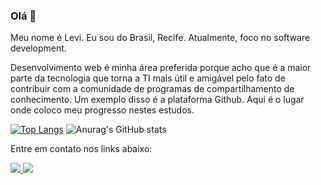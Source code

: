 ### Olá 👋

<p align = "left">
Meu nome é Levi. Eu sou do Brasil, Recife. Atualmente, foco no software development.
</p>

<p align = "left">
Desenvolvimento web é minha área preferida porque acho que é a maior parte da tecnologia que torna a TI mais útil e amigável pelo fato de contribuir com a comunidade de programas de compartilhamento de conhecimento. Um exemplo disso é a plataforma Github. Aqui é o lugar onde coloco meu progresso nestes estudos.
</p>

[![Top Langs](https://github-readme-stats.vercel.app/api/top-langs/?username=lev361&layout=compact)](https://github.com/lev361/github-readme-stats)
![Anurag's GitHub stats](https://github-readme-stats.vercel.app/api?username=lev361&show_icons=true&theme=dracula)


<p align = "left">
Entre em contato nos links abaixo:
</p>

<p align = "left">
  <a href="https://www.linkedin.com/mwlite/in/levi-maycon-298687216" alt="Linkedin">
  <img src = "https://img.shields.io/badge/-Linkedin-0e76a8?style=for-the-badge&logo=Linkedin&logoColor=white&link=https://www.linkedin.com/" /> </ a >
  
  <a href="mailto:levimaycom361@gmail.com" alt="Gmail">
  <img src = "https://img.shields.io/badge/Gmail-D14836?style=for-the-badge&logo=gmail&logoColor=white" /> </a>
</p> 
